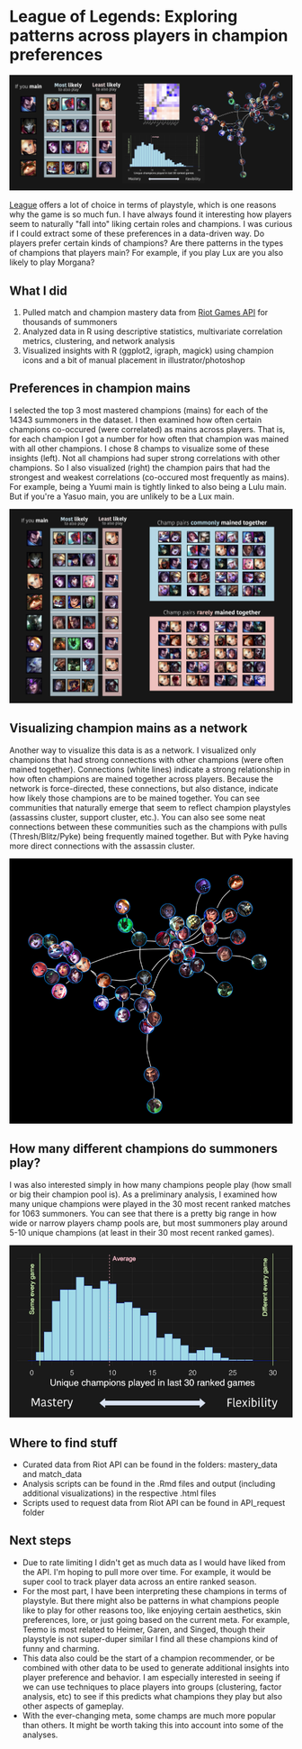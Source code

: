 # League of Legends: Exploring patterns across players in champion preferences

![sample visualization](graphics/summary.png)

[League](https://www.leagueoflegends.com/) offers a lot of choice in terms of playstyle, which is one reasons why the game is so much fun. I have always found it interesting how players seem to naturally "fall into" liking certain roles and champions. I was curious if I could extract some of these preferences in a data-driven way. Do players prefer certain kinds of champions? Are there patterns in the types of champions that players main? For example, if you play Lux are you also likely to play Morgana? 


## What I did
1. Pulled match and champion mastery data from [Riot Games API](https://developer.riotgames.com/) for thousands of summoners
2. Analyzed data in R using descriptive statistics, multivariate correlation metrics, clustering, and network analysis
3. Visualized insights with R (ggplot2, igraph, magick) using champion icons and a bit of manual placement in illustrator/photoshop

## Preferences in champion mains
I selected the top 3 most mastered champions (mains) for each of the 14343 summoners in the dataset. I then examined how often certain champions co-occured (were correlated) as mains across players. That is, for each champion I got a number for how often that champion was mained with all other champions. I chose 8 champs to visualize some of these insights (left). Not all champions had super strong correlations with other champions. So I also visualized (right) the champion pairs that had the strongest and weakest correlations (co-occured most frequently as mains). For example, being a Yuumi main is tightly linked to also being a Lulu main. But if you're a Yasuo main, you are unlikely to be a Lux main.

![sample visualization](graphics/side_by_side.png) 

## Visualizing champion mains as a network
Another way to visualize this data is as a network. I visualized only champions that had strong connections with other champions (were often mained together). Connections (white lines) indicate a strong relationship in how often champions are mained together across players. Because the network is force-directed, these connections, but also distance, indicate how likely those champions are to be mained together. You can see communities that naturally emerge that seem to reflect champion playstyles (assassins cluster, support cluster, etc.). You can also see some neat connections between these communities such as the champions with pulls (Thresh/Blitz/Pyke) being frequently mained together. But with Pyke having more direct connections with the assassin cluster.

![sample visualization](graphics/network.png)

## How many different champions do summoners play?
I was also interested simply in how many champions people play (how small or big their champion pool is). As a preliminary analysis, I examined how many unique champions were played in the 30 most recent ranked matches for 1063 summoners. You can see that there is a pretty big range in how wide or narrow players champ pools are, but most summoners play around 5-10 unique champions (at least in their 30 most recent ranked games).

![sample visualization](graphics/histogram.png)


## Where to find stuff
- Curated data from Riot API can be found in the folders: mastery_data and match_data
- Analysis scripts can be found in the .Rmd files and output (including additional visualizations) in the respective .html files
- Scripts used to request data from Riot API can be found in API_request folder

## Next steps
- Due to rate limiting I didn't get as much data as I would have liked from the API. I'm hoping to pull more over time. For example, it would be super cool to track player data across an entire ranked season.
- For the most part, I have been interpreting these champions in terms of playstyle. But there might also be patterns in what champions people like to play for other reasons too, like enjoying certain aesthetics, skin preferences, lore, or just going based on the current meta. For example, Teemo is most related to Heimer, Garen, and Singed, though their playstyle is not super-duper similar I find all these champions kind of funny and charming.
- This data also could be the start of a champion recommender, or be combined with other data to be used to generate additional insights into player preference and behavior. I am especially interested in seeing if we can use techniques to place players into groups (clustering, factor analysis, etc) to see if this predicts what champions they play but also other aspects of gameplay.
- With the ever-changing meta, some champs are much more popular than others. It might be worth taking this into account into some of the analyses.
